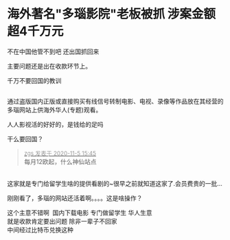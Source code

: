 # 海外著名&quot;多瑙影院&quot;老板被抓 涉案金额超4千万元


不在中国他管不到吧 还出国抓回来

主要问题还是出在收款环节上。

千万不要回国的教训

<img src="static/image/smiley/default/sweat.gif" smilieid="10" border="0" alt="" />

通过盗版国内正版或直接购买有线信号转制电影、电视、录像等作品放在其经营的多瑙网站上供海外华人(专题)观看。

人人影视活的好好的，是钱给的足吗<img src="static/image/smiley/default/lol.gif" smilieid="12" border="0" alt="" />

干么要回国？

<div class="quote"><blockquote><font size="2"><a href="https://www.hostloc.com/forum.php?mod=redirect&amp;goto=findpost&amp;pid=9406999&amp;ptid=762826" target="_blank"><font color="#999999">zgs 发表于 2020-11-5 15:45</font></a></font><br />
每月12欧起，什么神仙站点</blockquote></div><br />
这家就是专门给留学生啥的提供看剧的~很早之前就知道这家了.会员费贵的一批...

刚刚看了，多瑙的网站还活着啊。。。。这是啥操作？

这个主意不错啊&nbsp;&nbsp;国内下载电影 专门做留学生 华人生意<br />
就是收款肯定要出问题 除非一辈子不回家<br />
中间经过比特币兑换这种<img id="aimg_tgon6" onclick="zoom(this, this.src, 0, 0, 0)" class="zoom" src="https://cdn.jsdelivr.net/gh/hishis/forum-master/public/images/patch.gif" onmouseover="img_onmouseoverfunc(this)" onload="thumbImg(this)" border="0" alt="" />
